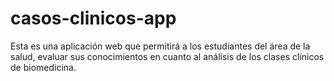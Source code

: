 # casos-clinicos-app
Esta es una aplicación web que permitirá a los estudiantes del área de la salud, evaluar sus conocimientos en cuanto al análisis de los clases clínicos de biomedicina.

